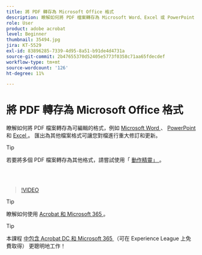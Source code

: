 ```yaml
---
title: 將 PDF 轉存為 Microsoft Office 格式
description: 瞭解如何將 PDF 檔案轉存為 Microsoft Word、Excel 或 PowerPoint 等可編輯格式
role: User
product: adobe acrobat
level: Beginner
thumbnail: 35494.jpg
jira: KT-5529
exl-id: 83896285-7339-4d95-8a51-b91de4d4731a
source-git-commit: 2b47655370d52405e5773f0358c71aa65fdecdef
workflow-type: tm+mt
source-wordcount: '126'
ht-degree: 11%

---
```


# 將 PDF 轉存為 Microsoft Office 格式

瞭解如何將 PDF 檔案轉存為可編輯的格式，例如 [ Microsoft Word ](https://www.adobe.com/tw/acrobat/online/pdf-to-word.html) 、 [ PowerPoint ](https://www.adobe.com/tw/acrobat/online/pdf-to-ppt.html) 和 [ Excel ](https://www.adobe.com/tw/acrobat/online/pdf-to-excel.html) 。 匯出為其他檔案格式可讓您對檔進行重大修訂和更新。

>[!TIP]
>
>若要將多個 PDF 檔案轉存為其他格式，請嘗試使用「 [ 動作精靈」 ](../advanced-tasks/action.md) 。

<br> 

>[!VIDEO](https://video.tv.adobe.com/v/35494?quality=12&learn=on&hidetitle=true)

>[!TIP]
>
>瞭解如何使用 [ Acrobat 和 Microsoft 365 ](../integrate/integrate-overview.md) 。

>[!TIP]
>
>本課程 [ 中包含 Acrobat DC 和 Microsoft 365 ](https://experienceleague.adobe.com/?recommended=Acrobat-U-1-2021.microsoft365) （可在 Experience League 上免費取得） 更聰明地工作！
